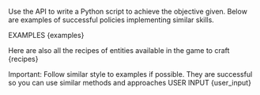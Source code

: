 Use the API to write a Python script to achieve the objective given. Below are examples of successful policies implementing similar skills.

EXAMPLES
{examples}

Here are also all the recipes of entities available in the game to craft
{recipes}

Important: Follow similar style to examples if possible. They are successful so you can use similar methods and approaches
USER INPUT
{user_input}

